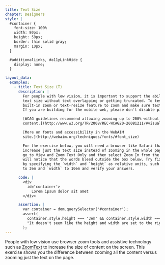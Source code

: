 ```yaml
---
title: Text Size
chapter: Designers
style: |
  #container {
    font-size: 100%
    width: 80px;
    height: 50px;
    border: thin solid gray;
    margin: 10px;
  }

  #additionalLinks, #a11yLinkHide {
    display: none;
  }

layout_data:
  examples:
    - title: Text Size (T)
      description: |
        For people with low vision, it is important to support the ability to increase
        text size without text overlapping or getting truncated. To test, use your browser's
        built-in zoom or text-resize feature to zoom and make sure text is still readable.
        If you are building for the mobile web, please don't disable pinch and zoom.

        [WCAG guidelines recommend allowing zooming up to 200% without loss of
        content.](http://www.w3.org/TR/2008/REC-WCAG20-20081211/#visual-audio-contrast-scale)

        [More on fonts and accessibility in the WebAIM
        site.](http://webaim.org/techniques/fonts/#font_size)

        For the exercise below, you will need a browser like Safari that allows you to
        increase just the text size instead of zooming in the whole page. On Safari,
        go to View and Zoom Text Only and then select Zoom In from the same menu. You
        will notice that the words bleed outside the box below. Try fixing this example
        by specifying the `width` and `height` as relative units, such as ems. Set the `height`
        to 3em and `width` to 10em and verify your answers.

      code: |
        <div
          id='container'>
            Lorem ipsum dolor sit amet
        </div>

      assertion: |
        var container = dom.querySelector('#container');
        assert(
          container.style.height === '3em' && container.style.width === '10em',
          "It doesn't seem like the height and width are set to the right ems"
        );
---
```

People with low vision use browser zoom tools and assistive technology such as
[ZoomText](http://www.aisquared.com/products/zoomtext/) to increase the size of
content on the screen. This exercise shows you the difference between zooming
all the content versus zooming just the text on the page.
